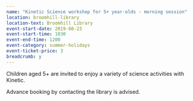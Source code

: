 ```yaml
---
name: "Kinetic Science workshop for 5+ year-olds - morning session"
location: broomhill-library
location-text: Broomhill Library
event-start-date: 2019-08-23
event-start-time: 1030
event-end-time: 1200
event-category: summer-holidays
event-ticket-price: 3
breadcrumb: y
---
```


Children aged 5+ are invited to enjoy a variety of science activities with Kinetic.

Advance booking by contacting the library is advised.
